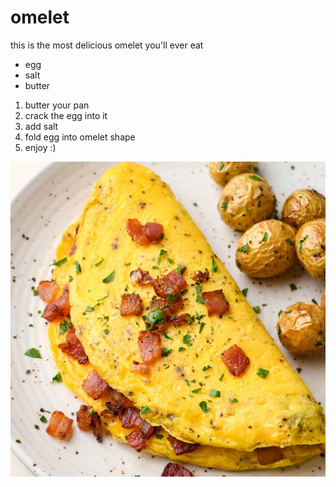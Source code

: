 # omelet

this is the most delicious omelet you'll ever eat

- egg
- salt
- butter

1. butter your pan
2. crack the egg into it
3. add salt
4. fold egg into omelet shape
5. enjoy :)

![image of omelet](images/omelet.jpg)
